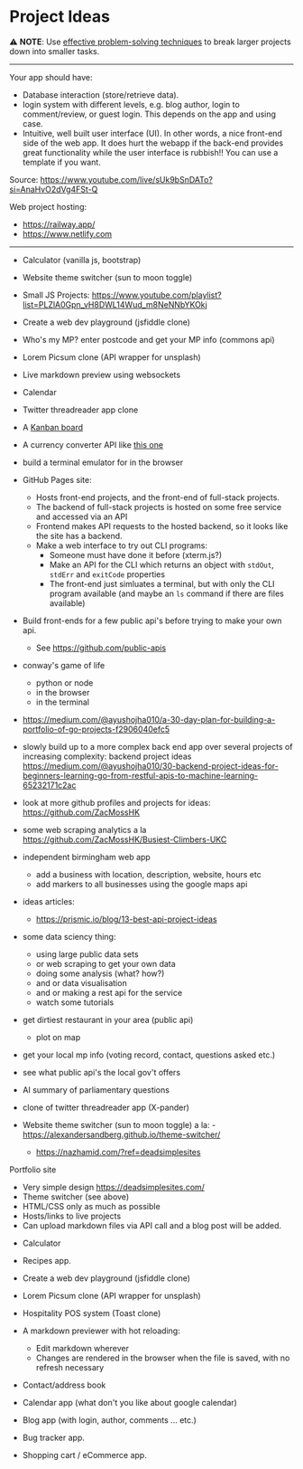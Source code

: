 # Project Ideas

:warning: **NOTE**: Use [effective problem-solving techniques](https://developer.mozilla.org/en-US/docs/Learn/Learning_and_getting_help#effective_problem-solving) to break larger projects down into smaller tasks.

----

Your app should have:

- Database interaction (store/retrieve data).
- login system with different levels, e.g. blog
author, login to comment/review, or guest login. This depends on the app and using case.
- Intuitive, well built user interface (UI). In other
words, a nice front-end side of the web app. It
does hurt the webapp if the back-end provides
great functionality while the user interface is
rubbish!! You can use a template if you want.

Source: https://www.youtube.com/live/sUk9bSnDATo?si=AnaHvO2dVg4FSt-Q

Web project hosting:
* https://railway.app/
* https://www.netlify.com

----

* Calculator (vanilla js, bootstrap)

* Website theme switcher (sun to moon toggle)

* Small JS Projects: https://www.youtube.com/playlist?list=PLZlA0Gpn_vH8DWL14Wud_m8NeNNbYKOkj

* Create a web dev playground (jsfiddle clone)

* Who's my MP? enter postcode and get your MP info (commons api)

* Lorem Picsum clone (API wrapper for unsplash)

* Live markdown preview using websockets

* Calendar

* Twitter threadreader app clone

* A [Kanban board](https://www.youtube.com/watch?v=R8dYLbJiTUE)

* A currency converter API like [this one](https://freecurrencyapi.com/)

* build a terminal emulator for in the browser

* GitHub Pages site:
  + Hosts front-end projects, and the front-end of full-stack projects.
  + The backend of full-stack projects is hosted on some free service and
    accessed via an API
  + Frontend makes API requests to the hosted backend, so it looks like the
    site has a backend.
  + Make a web interface to try out CLI programs:
    - Someone must have done it before (xterm.js?)
    - Make an API for the CLI which returns an object with `stdOut`, `stdErr`
      and `exitCode` properties
    - The front-end just simluates a terminal, but with only the CLI program
      available (and maybe an `ls` command if there are files available)

* Build front-ends for a few public api's before trying to make your own api.
  + See https://github.com/public-apis

* conway's game of life
  + python or node
  + in the browser
  + in the terminal

* https://medium.com/@ayushojha010/a-30-day-plan-for-building-a-portfolio-of-go-projects-f2906040efc5

* slowly build up to a more complex back end app over several projects of increasing complexity:
backend project ideas
https://medium.com/@ayushojha010/30-backend-project-ideas-for-beginners-learning-go-from-restful-apis-to-machine-learning-65232171c2ac


* look at more github profiles and projects for ideas: https://github.com/ZacMossHK

* some web scraping analytics a la https://github.com/ZacMossHK/Busiest-Climbers-UKC

* independent birmingham web app
  + add a business with location, description, website, hours etc
  + add markers to all businesses using the google maps api

* ideas articles:
  + https://prismic.io/blog/13-best-api-project-ideas

* some data sciency thing:
  + using large public data sets
  + or web scraping to get your own data
  + doing some analysis (what? how?)
  + and or data visualisation
  + and or making a rest api for the service
  + watch some tutorials

* get dirtiest restaurant in your area (public api)
  + plot on map

* get your local mp info (voting record, contact, questions asked etc.)

* see what public api's the local gov't offers

* AI summary of parliamentary questions

* clone of twitter threadreader app (X-pander)

* Website theme switcher (sun to moon toggle) a la: - https://alexandersandberg.github.io/theme-switcher/
  - https://nazhamid.com/?ref=deadsimplesites

Portfolio site
  - Very simple design https://deadsimplesites.com/
  - Theme switcher (see above)
  - HTML/CSS only as much as possible
  - Hosts/links to live projects
  - Can upload markdown files via API call and a blog post will be added.
* Calculator
* Recipes app.
* Create a web dev playground (jsfiddle clone)
* Lorem Picsum clone (API wrapper for unsplash)
 * Hospitality POS system (Toast clone)

* A markdown previewer with hot reloading:
  - Edit markdown wherever
  - Changes are rendered in the browser when the file is saved, with no refresh necessary

* Contact/address book

* Calendar app (what don't you like about google calendar)

* Blog app (with login, author, comments ... etc.)

* Bug tracker app.

* Shopping cart / eCommerce app.

